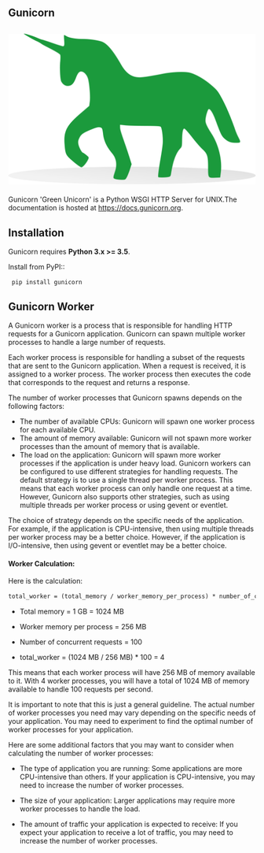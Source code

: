 Gunicorn
------------

![img.png](../.extras/img.png)
-------------

Gunicorn 'Green Unicorn' is a Python WSGI HTTP Server for UNIX.The documentation is hosted at https://docs.gunicorn.org.

Installation
------------

Gunicorn requires **Python 3.x >= 3.5**.

Install from PyPI::

     pip install gunicorn


Gunicorn Worker
-----
 A Gunicorn worker is a process that is responsible for handling HTTP requests for a Gunicorn application. Gunicorn can spawn multiple worker processes to handle a large number of requests.

Each worker process is responsible for handling a subset of the requests that are sent to the Gunicorn application. When a request is received, it is assigned to a worker process. The worker process then executes the code that corresponds to the request and returns a response.

The number of worker processes that Gunicorn spawns depends on the following factors:

* The number of available CPUs: Gunicorn will spawn one worker process for each available CPU.
* The amount of memory available: Gunicorn will not spawn more worker processes than the amount of memory that is available.
* The load on the application: Gunicorn will spawn more worker processes if the application is under heavy load.
Gunicorn workers can be configured to use different strategies for handling requests. The default strategy is to use a single thread per worker process. This means that each worker process can only handle one request at a time. However, Gunicorn also supports other strategies, such as using multiple threads per worker process or using gevent or eventlet.

The choice of strategy depends on the specific needs of the application. For example, if the application is CPU-intensive, then using multiple threads per worker process may be a better choice. However, if the application is I/O-intensive, then using gevent or eventlet may be a better choice.

#### Worker Calculation:

Here is the calculation:
```markdown
total_worker = (total_memory / worker_memory_per_process) * number_of_concurrent_requests

```

* Total memory = 1 GB = 1024 MB

* Worker memory per process = 256 MB

* Number of concurrent requests = 100

* total_worker = (1024 MB / 256 MB) * 100 = 4

This means that each worker process will have 256 MB of memory available to it. With 4 worker processes, you will have a total of 1024 MB of memory available to handle 100 requests per second.

It is important to note that this is just a general guideline. The actual number of worker processes you need may vary depending on the specific needs of your application. You may need to experiment to find the optimal number of worker processes for your application.

Here are some additional factors that you may want to consider when calculating the number of worker processes:

* The type of application you are running: Some applications are more CPU-intensive than others. If your application is CPU-intensive, you may need to increase the number of worker processes.

* The size of your application: Larger applications may require more worker processes to handle the load.

* The amount of traffic your application is expected to receive: If you expect your application to receive a lot of traffic, you may need to increase the number of worker processes.